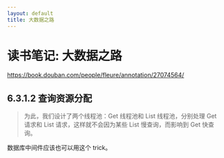 ```yaml
---
layout: default
title: 大数据之路
---
```


# 读书笔记: 大数据之路

<https://book.douban.com/people/fleure/annotation/27074564/>
## 6.3.1.2 查询资源分配

> 为此，我们设计了两个线程池：Get 线程池和 List 线程池，分别处理 Get 请求和 List 请求，这样就不会因为某些 List 慢查询，而影响到 Get 快查询。
>

数据库中间件应该也可以用这个 trick。

